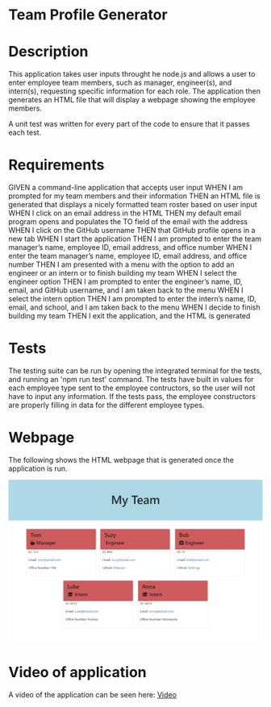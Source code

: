 # Team Profile Generator

# Description

This application takes user inputs throught he node.js and allows a user to enter employee team members, such as manager, engineer(s), and intern(s), requesting specific information for each role.  The application then generates an HTML file that will display a webpage showing the employee members.

A unit test was written for every part of the code to ensure that it passes each test.

# Requirements


GIVEN a command-line application that accepts user input
WHEN I am prompted for my team members and their information
THEN an HTML file is generated that displays a nicely formatted team roster based on user input
WHEN I click on an email address in the HTML
THEN my default email program opens and populates the TO field of the email with the address
WHEN I click on the GitHub username
THEN that GitHub profile opens in a new tab
WHEN I start the application
THEN I am prompted to enter the team manager’s name, employee ID, email address, and office number
WHEN I enter the team manager’s name, employee ID, email address, and office number
THEN I am presented with a menu with the option to add an engineer or an intern or to finish building my team
WHEN I select the engineer option
THEN I am prompted to enter the engineer’s name, ID, email, and GitHub username, and I am taken back to the menu
WHEN I select the intern option
THEN I am prompted to enter the intern’s name, ID, email, and school, and I am taken back to the menu
WHEN I decide to finish building my team
THEN I exit the application, and the HTML is generated

# Tests

The testing suite can be run by opening the integrated terminal for the tests, and running an 'npm run test' command. The tests have built in values for each employee type sent to the employee contructors, so the user will not have to input any information.  If the tests pass, the employee constructors are properly filling in data for the different employee types.

# Webpage
The following shows the HTML webpage that is generated once the application is run.

![HTML webpage titled “My Team” features five boxes listing employee names, titles, and other key info.](./Assets/Webpage_Image.JPG)

# Video of application
A video of the application can be seen here: [Video](https://drive.google.com/file/d/1jFUF5a5zI_XXSQaXz0_asHR4Ci2QqDXc/view)